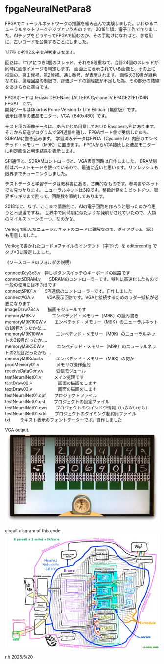 # fpgaNeuralNetPara8
FPGAでニューラルネットワークの推論を組み込んで実験しました。いわゆるニューラルネットワークチップというものです。
2018年頃、電子工作で作りました。AIチップをどうやってFPGAで組むのか、その手助けになればと、参考用に、古いコードを公開することにしました。

1.17秒で4992文字をAI判定させます。

回路は、1コアにつき3個のスレッド、それを8段重ねて、合計24個のスレッドが同時に画像イメージを判定します。
画面上に表示されている画像と、その上に推論の、第１候補、第2候補、通し番号、が表示されます。
画像の3段目が緑色なのは、論理回路の制限で、評価ボードの論理数が不足した為、その部分の結線をあきらめた空白です。

FPGAボードは terasic DE0-Nano (ALTERA Cyclone IV EP4CE22F17C6N FPGA)　です。  
開発ツールはQuartus Prime Version 17 Lite Edition（無償版）です。  
表示は標準の液晶モニター、VGA（640x480）です。

テスト用の画像データは、あらかじめ用意しておいたRaspberryPiにあります。
そこから転送プログラムでSPI通信を通し、FPGAボード側で受信したのち、SDRAMに書き込みます。
学習済みデータはFPGA（Cyclone IV）内部のエンベデッド・メモリー（M9K）に置きます。
FPGAからVGA接続した液晶モニターに判定画像と判定結果を表示します。

SPI通信と、SDRAMコントローラと、VGA表示回路は自作しました。
DRAM制御はバーストモードを使っているので、最速に近いと思います。リフレッシュも限界までチューニングしました。

テストデータと学習データは教科書にある、古典的なものです。参考書やネットでも見つかります。
ニューラルネットは3段です。整数計算を１ビットずつ、限界ギリギリまで削って、回路数を節約してあります。

2018年に、なぜ、ここまで情熱的に、AIの電子回路を作ろうと思ったのか今思うと不思議ですね。
世界中で同時期に似たような発明がされていたので、人類のマイルストーンの一つ、なのかな。

Verilogで組んだニューラルネットのコードは難解なので、ダイアグラム（図）も用意しました。

Verilogで書かれたコード.vファイルのインデント（字下げ）を editorconfig でタブ=3に設定しました。
  
《ソースコードのフォルダの説明》  
  
connectKey3x3.v　押しボタンスイッチのキーボードの回路です  
connectSDRAM.v　　SDRAMのコントローラーです。特別に高速化したもので一般の使用には不向きです  
connectSPI01.v　　SPI通信のコントローラーです。自作しました  
connectVGA.v　　　VGA表示回路です。VGAと接続するためのラダー抵抗が必要になります  
imageDraw784.v　　描画モジュールです  
memoryM9K.v　　　　エンベデッド・メモリー（M9K）の読み書き  
memoryM9K100W.v　　エンベデッド・メモリー（M9K）のニューラルネットの1段目だったかな....  
memoryM9K10W.v　　　エンベデッド・メモリー（M9K）のニューラルネットの3段目だったか....  
memoryM9K50W.v　　　エンベデッド・メモリー（M9K）のニューラルネットの2段目だったかも....  
memoryM9Kdual.v　　　エンベデッド・メモリー（M9K）の何か  
procMemory01.v　　　　メモリの操作全般  
receiveDataConv.v　　　受信モジュール  
testNeuralNet01.v　　　メイン処理です  
textDraw02.v　　　　　　画面の描画をします  
textDraw03.v　　　　　　画面の描画をします  
testNeuralNet01.qpf　　プロジェクトファイル  
testNeuralNet01.qsf　　プロジェクトの設定ファイル  
testNeuralNet01.qws　　プロジェクトのウインドウ情報（いらないかも）  
testNeuralNet01.sdc　　プロジェクトのタイミング制約用ファイル  
txt　　              テキスト表示のフォントデーターです。自作しました  
  
VGA output.
!["picture"](vga20250519a.jpg)

circuit diagram of this code.
!["picture"](dia20250519a.jpg)

r.h 2025/5/20
